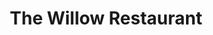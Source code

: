 ---
title: "The Willow Restaurant"
address: "Dublin Road, Navan (An Uaimh), Co. Meath"
tel: "+353 (0)46 90 2682"
county: "Meath"
category: "Asian Restaurants"
type: "Content"
lat: "53.64596176147461"
lng: "-6.699128150939941"
---